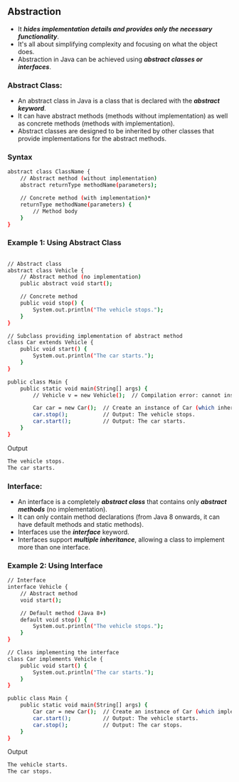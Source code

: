 ## Abstraction
- It ***hides implementation details and provides only the necessary functionality***. 
- It's all about simplifying complexity and focusing on what the object does.
- Abstraction in Java can be achieved using ***abstract classes or interfaces***.
  
### Abstract Class:

- An abstract class in Java is a class that is declared with the ***abstract keyword***.
- It can have abstract methods (methods without implementation) as well as concrete methods (methods with implementation).
- Abstract classes are designed to be inherited by other classes that provide implementations for the abstract methods.

### Syntax
```bash
abstract class ClassName {
    // Abstract method (without implementation)
    abstract returnType methodName(parameters);

    // Concrete method (with implementation)*
    returnType methodName(parameters) {
        // Method body
    }
}
```
### Example 1: Using Abstract Class
```bash

// Abstract class
abstract class Vehicle {
    // Abstract method (no implementation)
    public abstract void start();

    // Concrete method
    public void stop() {
        System.out.println("The vehicle stops.");
    }
}

// Subclass providing implementation of abstract method
class Car extends Vehicle {
    public void start() {
        System.out.println("The car starts.");
    }
}

public class Main {
    public static void main(String[] args) {
        // Vehicle v = new Vehicle();  // Compilation error: cannot instantiate abstract class

        Car car = new Car();  // Create an instance of Car (which inherits from Vehicle)
        car.stop();           // Output: The vehicle stops.
        car.start();          // Output: The car starts.
    }
}

```
Output
```bash
The vehicle stops.
The car starts.
```

### Interface:

- An interface is a completely ***abstract class*** that contains only ***abstract methods*** (no implementation).
- It can only contain method declarations (from Java 8 onwards, it can have default methods and static methods).
- Interfaces use the ***interface*** keyword.
- Interfaces support ***multiple inheritance***, allowing a class to implement more than one interface.

### Example 2: Using Interface
```bash
// Interface
interface Vehicle {
    // Abstract method
    void start();

    // Default method (Java 8+)
    default void stop() {
        System.out.println("The vehicle stops.");
    }
}

// Class implementing the interface
class Car implements Vehicle {
    public void start() {
        System.out.println("The car starts.");
    }
}

public class Main {
    public static void main(String[] args) {
        Car car = new Car();  // Create an instance of Car (which implements Vehicle)
        car.start();          // Output: The vehicle starts.
        car.stop();           // Output: The car stops.
    }
}

```
Output
```bash
The vehicle starts.
The car stops.